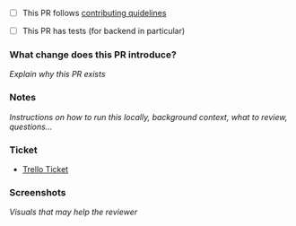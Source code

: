 - [ ] This PR follows [contributing quidelines](CONTRIBUTING.md)
- [ ] This PR has tests (for backend in particular)


### What change does this PR introduce?

_Explain why this PR exists_

### Notes

_Instructions on how to run this locally, background context, what to review, questions…_

### Ticket

- [Trello Ticket]()

### Screenshots

_Visuals that may help the reviewer_
